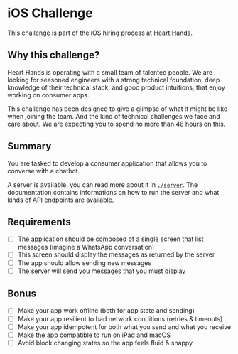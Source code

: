 # iOS Challenge

This challenge is part of the iOS hiring process at [Heart
Hands](https://hearthands.tech/).

## Why this challenge?

Heart Hands is operating with a small team of talented people. We are looking
for seasoned engineers with a strong technical foundation, deep knowledge of
their technical stack, and good product intuitions, that enjoy working on
consumer apps.

This challenge has been designed to give a glimpse of what it might be like when
joining the team. And the kind of technical challenges we face and care about.
We are expecting you to spend no more than 48 hours on this.

## Summary

You are tasked to develop a consumer application that allows you to converse
with a chatbot.

A server is available, you can read more about it in [`./server`](./server). The
documentation contains informations on how to run the server and what kinds of
API endpoints are available.

## Requirements

- [ ] The application should be composed of a single screen that list messages
  (imagine a WhatsApp conversation)
- [ ] This screen should display the messages as returned by the server 
- [ ] The app should allow sending new messages
- [ ] The server will send you messages that you must display

## Bonus

- [ ] Make your app work offline (both for app state and sending)
- [ ] Make your app resilient to bad network conditions (retries & timeouts)
- [ ] Make your app idempotent for both what you send and what you receive
- [ ] Make the app compatible to run on iPad and macOS
- [ ] Avoid block changing states so the app feels fluid & snappy
